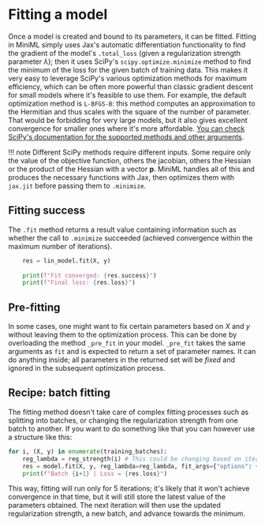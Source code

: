 # Fitting a model

Once a model is created and bound to its parameters, it can be fitted. Fitting in MiniML simply uses Jax's automatic differentiation functionality
to find the gradient of the model's `.total_loss` (given a regularization strength parameter $\lambda$); then it uses SciPy's `scipy.optimize.minimize` method to find the minimum of the loss for the given batch of training data. This makes it very easy to leverage SciPy's various optimization methods
for maximum efficiency, which can be often more powerful than classic gradient descent for small models where it's feasible to use them. For example, the default optimization method is `L-BFGS-B`: this method computes an approximation to the Hermitian and thus scales with the square of the number of parameter. That would be forbidding for very large models, but it also gives excellent convergence for smaller ones where it's more affordable. [You can check SciPy's documentation for the supported methods and other arguments](https://docs.scipy.org/doc/scipy/reference/generated/scipy.optimize.minimize.html).

!!! note
    Different SciPy methods require different inputs. Some require only the value of the objective function, others the jacobian, others the Hessian or the product of the Hessian with a vector $\mathbf{p}$. MiniML handles all of this and produces the necessary functions with Jax, then optimizes them with `jax.jit` before passing them to `.minimize`.

## Fitting success

The `.fit` method returns a result value containing information such as whether the call to `.minimize` succeeded (achieved convergence within the maximum number of iterations).

```py
    res = lin_model.fit(X, y)
    
    print(f"Fit converged: {res.success}")
    print(f"Final loss: {res.loss}")
```

## Pre-fitting

In some cases, one might want to fix certain parameters based on $X$ and $y$ without leaving them to the optimization process. This can be done by overloading the method `_pre_fit` in your model. `_pre_fit` takes the same arguments as `fit` and is expected to return a set of parameter names. It can do anything inside; all parameters in the returned set will be *fixed* and ignored in the subsequent optimization process.

## Recipe: batch fitting

The fitting method doesn't take care of complex fitting processes such as splitting into batches, or changing the regularization strength from one batch to another. If you want to do something like that you can however use a structure like this:

```py
for i, (X, y) in enumerate(training_batches):
    reg_lambda = reg_strength(i) # This could be changing based on iteration
    res = model.fit(X, y, reg_lambda=reg_lambda, fit_args={"options": {"maxiter": 5}})
    print(f"Batch {i+1} | Loss = {res.loss}")
```

This way, fitting will run only for 5 iterations; it's likely that it won't achieve convergence in that time, but it will still store
the latest value of the parameters obtained. The next iteration will then use the updated regularization strength, a new batch, and advance towards the minimum.

